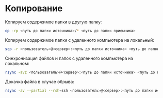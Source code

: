 # Копирование

Копируем содержимое папки в другую папку:

```bash
cp -rp <путь до папки источника>/* <путь до папки приемника>
```

Копируем содержимое папки с удаленного компьютера на локальный:

```bash
scp -r <пользователь>@<сервер>:<путь до папки источника> <путь до папки приемника>
```

Синхронизация файлов и папок с удаленного компьютера на локальном:

```bash
rsync -avz <пользователь>@<сервер>:<путь до папки источника> <путь до папки приемника>
```

Докачка файла в случае обрыва:

```bash
rsync -av --partial --rsh=ssh <пользователь>@<сервер>:<путь до папки источника> <путь до папки приемника>
```

